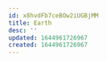 ```yaml
---
id: x8hvdFb7ceBOw2iUGBjMM
title: Earth
desc: ''
updated: 1644961726967
created: 1644961726967
---
```


